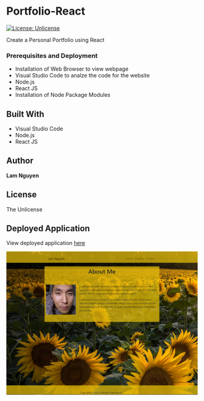 # Portfolio-React
[![License: Unlicense](https://img.shields.io/badge/license-Unlicense-blue.svg)](http://unlicense.org/)

Create a Personal Portfolio using React

### Prerequisites and Deployment

* Installation of Web Browser to view webpage
* Visual Studio Code to analze the code for the website
* Node.js
* React JS
* Installation of Node Package Modules

## Built With

* Visual Studio Code
* Node.js
* React JS

## Author

**Lam Nguyen**

## License

The Unlicense

## Deployed Application

View deployed application [here](https://lamcnguyen89.github.io/Portfolio-React/)

![Screenshot](./public/assets/images/About_Me_01.PNG)


